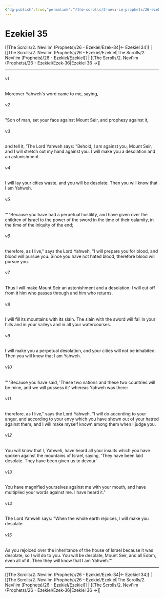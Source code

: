 ```yaml
---
{"dg-publish":true,"permalink":"/the-scrolls/2-nevi-im-prophets/26-ezekiel/ezek-35/","tags":["TheScrolls","Neviim"]}
---
```



# Ezekiel 35

[[The Scrolls/2. Nevi'im (Prophets)/26 - Ezekiel/Ezek-34\|← Ezekiel 34]] | [[The Scrolls/2. Nevi'im (Prophets)/26 - Ezekiel/Ezekiel\|The Scrolls/2. Nevi'im (Prophets)/26 - Ezekiel/Ezekiel]] | [[The Scrolls/2. Nevi'im (Prophets)/26 - Ezekiel/Ezek-36\|Ezekiel 36 →]]
***



###### v1 
Moreover Yahweh's word came to me, saying, 

###### v2 
"Son of man, set your face against Mount Seir, and prophesy against it, 

###### v3 
and tell it, 'The Lord Yahweh says: "Behold, I am against you, Mount Seir, and I will stretch out my hand against you. I will make you a desolation and an astonishment. 

###### v4 
I will lay your cities waste, and you will be desolate. Then you will know that I am Yahweh. 

###### v5 
"'"Because you have had a perpetual hostility, and have given over the children of Israel to the power of the sword in the time of their calamity, in the time of the iniquity of the end; 

###### v6 
therefore, as I live," says the Lord Yahweh, "I will prepare you for blood, and blood will pursue you. Since you have not hated blood, therefore blood will pursue you. 

###### v7 
Thus I will make Mount Seir an astonishment and a desolation. I will cut off from it him who passes through and him who returns. 

###### v8 
I will fill its mountains with its slain. The slain with the sword will fall in your hills and in your valleys and in all your watercourses. 

###### v9 
I will make you a perpetual desolation, and your cities will not be inhabited. Then you will know that I am Yahweh. 

###### v10 
"'"Because you have said, 'These two nations and these two countries will be mine, and we will possess it;' whereas Yahweh was there: 

###### v11 
therefore, as I live," says the Lord Yahweh, "I will do according to your anger, and according to your envy which you have shown out of your hatred against them; and I will make myself known among them when I judge you. 

###### v12 
You will know that I, Yahweh, have heard all your insults which you have spoken against the mountains of Israel, saying, 'They have been laid desolate. They have been given us to devour.' 

###### v13 
You have magnified yourselves against me with your mouth, and have multiplied your words against me. I have heard it." 

###### v14 
The Lord Yahweh says: "When the whole earth rejoices, I will make you desolate. 

###### v15 
As you rejoiced over the inheritance of the house of Israel because it was desolate, so I will do to you. You will be desolate, Mount Seir, and all Edom, even all of it. Then they will know that I am Yahweh.'"

***
[[The Scrolls/2. Nevi'im (Prophets)/26 - Ezekiel/Ezek-34\|← Ezekiel 34]] | [[The Scrolls/2. Nevi'im (Prophets)/26 - Ezekiel/Ezekiel\|The Scrolls/2. Nevi'im (Prophets)/26 - Ezekiel/Ezekiel]] | [[The Scrolls/2. Nevi'im (Prophets)/26 - Ezekiel/Ezek-36\|Ezekiel 36 →]]
